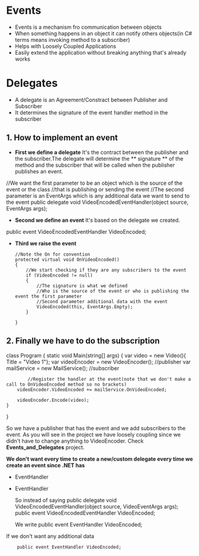 # Events

 - Events is a mechanism fro communication between objects
 - When something happens in an object it can notify others objects(in C# terms means invoking method to a subscriber)
 - Helps with Loosely Coupled Applications 
 - Easily extend the application without breaking anything that's already works

# Delegates

 - A delegate is an Agreement/Constract between Publisher and Subscriber 
 - It determines the signature of the event handler method in the subscriber
 
## 1. How to implement an event

 - **First we define a delegate**
 It's the contract between the publisher and the subscriber.The delegate will determine the 
 ** signature ** of the method and the subscriber that will be called when the publisher publishes an event.
 
  //We want the first parameter to be an object which is the source of the event or the class 
  //that is publishing or sending the event
  //The second parameter is an EventArgs which is any additional data we want to send to the event 
  public delegate void VideoEncodedEventHandler(object source, EventArgs args);
  
  - **Second we define an event** 
  It's based on the delegate we created.
  
  public event VideoEncodedEventHandler VideoEncoded;
  
  - **Third we raise the event** 
  
		//Note the On for convention
		protected virtual void OnVideoEncoded()
        {
            //We start checking if they are any subscribers to the event
            if (VideoEncoded != null)
            {
                //The signature is what we defined
                //Who is the source of the event or who is publishing the event the first parameter
                //Second parameter additional data with the event
                VideoEncoded(this, EventArgs.Empty);
            }

        }
		
## 2. Finally we have to do the subscription
 
class Program
{
    static void Main(string[] args)
    {
        var video = new Video(){ Title = "Video 1"};
        var videoEncoder = new VideoEncoder(); //publisher
        var mailService = new MailService(); //subscriber

            //Register the handler at the event(note that we don't make a call to OnVideoEncoded method so no brackets)
        videoEncoder.VideoEncoded += mailService.OnVideoEncoded;

        videoEncoder.Encode(video);
    }

}
	
So we have a publisher that has the event and we add subscribers to the event.
As you will see in the project we have loosely coupling since we didn't have to change anything to VideoEncoder.
Check **Events_and_Delegates** project.

**We don't want every time to create a new/custom delegate every time we create an event since .NET has**

 - EventHandler
 - EventHandler<TEventArgs>
 
	So instead of saying 
		public delegate void VideoEncodedEventHandler(object source, VideoEventArgs args);
		public event VideoEncodedEventHandler VideoEncoded;
		
	We write
	public event EventHandler<VideoEventArgs> VideoEncoded;
	
If we don't want any additional data 

        public event EventHandler VideoEncoded;
  



